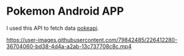 # Pokemon Android APP
I used this API to fetch data [pokeapi](https://pokeapi.co/).

https://user-images.githubusercontent.com/79842485/226412280-36704060-bd38-4d4a-a2ab-13c737708c8c.mp4
